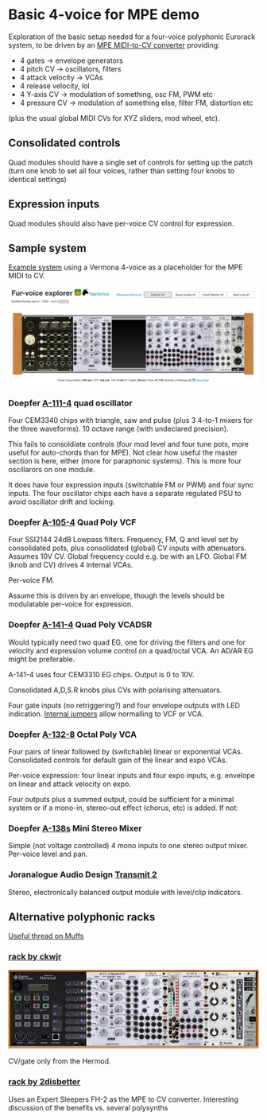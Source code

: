 # Basic 4-voice for MPE demo

Exploration of the basic setup needed for a four-voice polyphonic Eurorack system, to be driven by an [MPE MIDI-to-CV converter](Design%20notes.md) providing:

- 4 gates → envelope generators
- 4 pitch CV → oscillators, filters
- 4 attack velocity -> VCAs
- 4 release velocity, lol
- 4 Y-axis CV → modulation of something, osc FM, PWM etc
- 4 pressure CV → modulation of something else, filter FM, distortion etc

(plus the usual global MIDI CVs for XYZ sliders, mod wheel, etc).

## Consolidated controls

Quad modules should have a single set of controls for setting up the patch (turn one knob to set all four voices, rather than setting four knobs to identical settings)

## Expression inputs

Quad modules should also have per-voice CV control for expression.

## Sample system

[Example system](https://www.modulargrid.net/e/racks/view/901763) using a Vermona 4-voice as a placeholder for the MPE MIDI to CV.

![sample system](img/fur-voice.png)

### Doepfer [A-111-4](http://www.doepfer.de/A1114.htm) quad oscillator

Four CEM3340 chips with triangle, saw and pulse (plus 3 4-to-1 mixers for the three waveforms). 10 octave range (with undeclared precision).

This fails to consoldiate controls (four mod level and four tune pots, more useful for auto-chords than for MPE). Not clear how useful the master section is here, either (more for paraphonic systems). This is more four oscillarors on one module.

It does have four expression inputs (switchable FM or PWM) and four sync inputs. The four oscillator chips each have a separate regulated PSU to avoid oscillator drift and locking.

### Doepfer [A-105-4](http://www.doepfer.de/a1054.htm) Quad Poly VCF

Four SSI2144 24dB Lowpass filters. Frequency, FM, Q and level set by consolidated pots, plus consolidated (global) CV inputs with attenuators. Assumes 10V CV. Global frequency could e.g. be with an LFO. Global FM (knob and CV) drives 4 internal VCAs.

Per-voice FM.

Assume this is driven by an envelope, though the levels should be modulatable per-voice for expression.

### Doepfer [A-141-4](http://www.doepfer.de/a1414.htm) Quad Poly VCADSR

Would typically need two quad EG, one for driving the filters and one for velocity and expression volume control on a quad/octal VCA. An AD/AR EG might be preferable.

A-141-4 uses four CEM3310 EG chips. Output is 0 to 10V.

Consolidated A,D,S.R knobs plus CVs with polarising attenuators.

Four gate inputs (no retriggering?) and four envelope outputs with LED indication. [Internal jumpers](http://www.doepfer.de/a100_man/A141_4_connectors_and_jumpers.pdf) allow normalling to VCF or VCA.

### Doepfer [A-132-8](http://www.doepfer.de/a1328.htm) Octal Poly VCA

Four pairs of linear followed by (switchable) linear or exponential VCAs. Consolidated controls for default gain of the linear and expo VCAs.

Per-voice expression: four linear inputs and four expo inputs, e.g. envelope on linear and attack velocity on expo.

Four outputs plus a summed output, could be sufficient for a minimal system or if a mono-in, stereo-out effect (chorus, etc) is added. If not:

### Doepfer [A-138s](http://www.doepfer.de/A138s.htm) Mini Stereo Mixer

Simple (not voltage controlled) 4 mono inputs to one stereo output mixer. Per-voice level and pan.

### Joranalogue Audio Design [Transmit 2](https://joranalogue.com/collections/eurorack/products/transmit-2)

Stereo, electronically balanced output module with level/clip indicators.

## Alternative polyphonic racks

[Useful thread on Muffs](https://www.muffwiggler.com/forum/viewtopic.php?t=214867)

### [rack by ckwjr](https://www.muffwiggler.com/forum/viewtopic.php?p=3025615#3025615)

![ckwjr](img/ckwjr.png)

CV/gate only from the Hermod.

### [rack by 2disbetter](https://www.muffwiggler.com/forum/viewtopic.php?t=213206)

Uses an Expert Sleepers FH-2 as the MPE to CV converter. Interesting discussion of the benefits vs. several polysynths